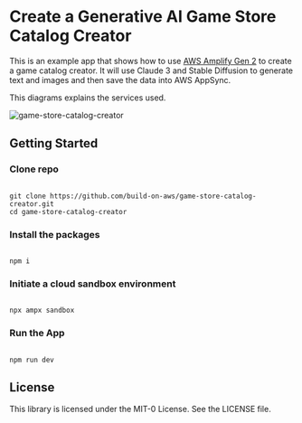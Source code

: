 # Create a Generative AI Game Store Catalog Creator

This is an example app that shows how to use [AWS Amplify Gen 2](https://docs.amplify/aws) to create a game catalog creator. It will use Claude 3 and Stable Diffusion to generate text and images and then save the data into AWS AppSync.

This diagrams explains the services used.

![game-store-catalog-creator](public/gen2.png)

## Getting Started

### Clone repo

```

git clone https://github.com/build-on-aws/game-store-catalog-creator.git
cd game-store-catalog-creator

```

### Install the packages

```

npm i

```

### Initiate a cloud sandbox environment

```

npx ampx sandbox

```

### Run the App

```

npm run dev

```

## License

This library is licensed under the MIT-0 License. See the LICENSE file.
